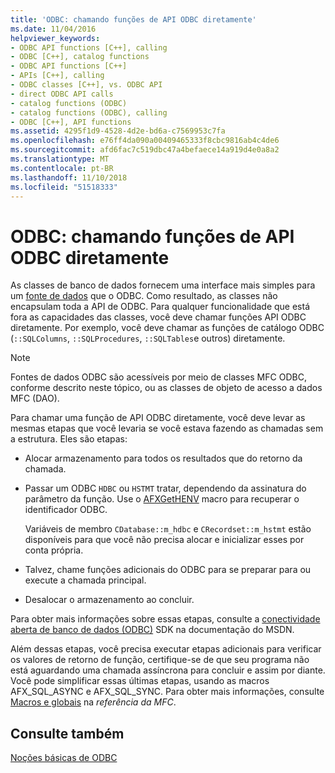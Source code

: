 ```yaml
---
title: 'ODBC: chamando funções de API ODBC diretamente'
ms.date: 11/04/2016
helpviewer_keywords:
- ODBC API functions [C++], calling
- ODBC [C++], catalog functions
- ODBC API functions [C++]
- APIs [C++], calling
- ODBC classes [C++], vs. ODBC API
- direct ODBC API calls
- catalog functions (ODBC)
- catalog functions (ODBC), calling
- ODBC [C++], API functions
ms.assetid: 4295f1d9-4528-4d2e-bd6a-c7569953c7fa
ms.openlocfilehash: e76ff4da090a00409465333f8cbc9816ab4c4de6
ms.sourcegitcommit: afd6fac7c519dbc47a4befaece14a919d4e0a8a2
ms.translationtype: MT
ms.contentlocale: pt-BR
ms.lasthandoff: 11/10/2018
ms.locfileid: "51518333"
---
```

# <a name="odbc-calling-odbc-api-functions-directly"></a>ODBC: chamando funções de API ODBC diretamente

As classes de banco de dados fornecem uma interface mais simples para um [fonte de dados](../../data/odbc/data-source-odbc.md) que o ODBC. Como resultado, as classes não encapsulam toda a API de ODBC. Para qualquer funcionalidade que está fora as capacidades das classes, você deve chamar funções API ODBC diretamente. Por exemplo, você deve chamar as funções de catálogo ODBC (`::SQLColumns`, `::SQLProcedures`, `::SQLTables`e outros) diretamente.

> [!NOTE]
>  Fontes de dados ODBC são acessíveis por meio de classes MFC ODBC, conforme descrito neste tópico, ou as classes de objeto de acesso a dados MFC (DAO).

Para chamar uma função de API ODBC diretamente, você deve levar as mesmas etapas que você levaria se você estava fazendo as chamadas sem a estrutura. Eles são etapas:

- Alocar armazenamento para todos os resultados que do retorno da chamada.

- Passar um ODBC `HDBC` ou `HSTMT` tratar, dependendo da assinatura do parâmetro da função. Use o [AFXGetHENV](../../mfc/reference/database-macros-and-globals.md#afxgethenv) macro para recuperar o identificador ODBC.

   Variáveis de membro `CDatabase::m_hdbc` e `CRecordset::m_hstmt` estão disponíveis para que você não precisa alocar e inicializar esses por conta própria.

- Talvez, chame funções adicionais do ODBC para se preparar para ou execute a chamada principal.

- Desalocar o armazenamento ao concluir.

Para obter mais informações sobre essas etapas, consulte a [conectividade aberta de banco de dados (ODBC)](/sql/odbc/microsoft-open-database-connectivity-odbc) SDK na documentação do MSDN.

Além dessas etapas, você precisa executar etapas adicionais para verificar os valores de retorno de função, certifique-se de que seu programa não está aguardando uma chamada assíncrona para concluir e assim por diante. Você pode simplificar essas últimas etapas, usando as macros AFX_SQL_ASYNC e AFX_SQL_SYNC. Para obter mais informações, consulte [Macros e globais](../../mfc/reference/mfc-macros-and-globals.md) na *referência da MFC*.

## <a name="see-also"></a>Consulte também

[Noções básicas de ODBC](../../data/odbc/odbc-basics.md)
